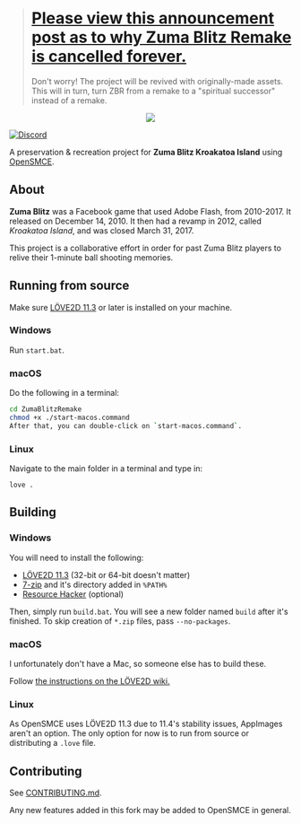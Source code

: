 > # [Please view this announcement post as to why Zuma Blitz Remake is cancelled forever.](https://github.com/ZumaBlitzRemake/ZumaBlitzRemake/discussions/23)
> Don't worry! The project will be revived with originally-made assets.
> This will in turn, turn ZBR from a remake to a "spiritual successor" instead of a remake.

<p align="center"><img src="https://raw.githubusercontent.com/ZumaBlitzRemake/ZumaBlitzRemake/master/games/ZumaBlitzRemake/images/splash/logo.png"></p>


[![Discord](https://img.shields.io/discord/315202394118029314?color=%235865F2&label=Discord%20&logo=discord&style=flat-square)](https://discord.gg/weplaywithballs)

A preservation & recreation project for **Zuma Blitz Kroakatoa Island** using [OpenSMCE](https://github.com/jakubg1/OpenSMCE).

## About

**Zuma Blitz** was a Facebook game that used Adobe Flash, from 2010-2017. It
released on December 14, 2010. It then had a revamp in 2012, called
*Kroakatoa Island*, and was closed March 31, 2017.

This project is a collaborative effort in order for past Zuma Blitz players
to relive their 1-minute ball shooting memories.

## Running from source

Make sure [LÖVE2D 11.3](https://github.com/love2d/love/releases/tag/11.3) or later is installed on your machine.

### Windows
Run `start.bat`.

### macOS
Do the following in a terminal:
```sh
cd ZumaBlitzRemake
chmod +x ./start-macos.command
After that, you can double-click on `start-macos.command`.
```
### Linux
Navigate to the main folder in a terminal and type in:
```
love .
```

## Building

### Windows
You will need to install the following:
- [LÖVE2D 11.3](https://github.com/love2d/love/releases/tag/11.3) (32-bit or 64-bit doesn't matter)
- [7-zip](https://www.7-zip.org/download.html) and it's directory added in `%PATH%`
- [Resource Hacker](http://www.angusj.com/resourcehacker/) (optional)

Then, simply run `build.bat`. You will see a new folder named `build` after
it's finished. To skip creation of `*.zip` files, pass `--no-packages`.

### macOS
I unfortunately don't have a Mac, so someone else has to build these.

Follow [the instructions on the LÖVE2D wiki.](https://love2d.org/wiki/Game_Distribution#Creating_a_macOS_Application)

### Linux
As OpenSMCE uses LÖVE2D 11.3 due to 11.4's stability issues, AppImages
aren't an option. The only option for now is to run from source or
distributing a `.love` file.

## Contributing
See [CONTRIBUTING.md](/CONTRIBUTING.md).

Any new features added in this fork may be added to OpenSMCE in general.
